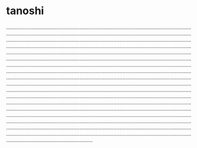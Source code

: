# tanoshi

..................................................................................................................................................................................................................................................................................................................................................................................................................................................................................................................................................................................................................................................................................................................................................................................................................................................................................................................................................................................................................................................................................................................................................................................................................................................................................................................................................................................................................................................................................................................................................................................................................................................................................................................................................................................................................................................................................................................................................................................................................................................................................................................................................................................................................................................................................................................................................................................